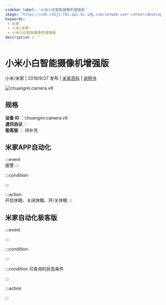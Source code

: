 ```yaml
---
sidebar_label: '小米小白智能摄像机增强版'
image: 'https://cdn.cnbj1.fds.api.mi-img.com/iotweb-user-center/developer_1679069107722KkDnKONp.png?GalaxyAccessKeyId=AKVGLQWBOVIRQ3XLEW&Expires=9223372036854775807&Signature=BDbIYAntxm6Yqzr8S/hbFMb1eTE='
keywords: 
 - 米家
 - 小米/米家
 - 小米小白智能摄像机增强版
description : ''
---
```

# 小米小白智能摄像机增强版

小米/米家 | 2018/9/27 发布 | [米家百科](https://home.mi.com/webapp/content/baike/product/index.html?model=chuangmi.camera.v6) | [说明书](https://home.mi.com/views/introduction.html?model=chuangmi.camera.v6&region=cn)

![chuangmi.camera.v6](https://cdn.cnbj1.fds.api.mi-img.com/iotweb-user-center/developer_1679069107722KkDnKONp.png?GalaxyAccessKeyId=AKVGLQWBOVIRQ3XLEW&Expires=9223372036854775807&Signature=BDbIYAntxm6Yqzr8S/hbFMb1eTE=)

## 规格  
> 
**设备 ID** ：chuangmi.camera.v6  
**通讯协议** ：  
**极客版**  ： 待补充 


## 米家APP自动化  

:::event  
报警
:::

:::condition  

:::

:::action   
开启休眠、关闭休眠、开/关休眠
:::

## 米家自动化极客版  

:::event  

:::

:::condition  

:::

:::condition 可查询的状态条件  

:::

:::action  

:::

        

